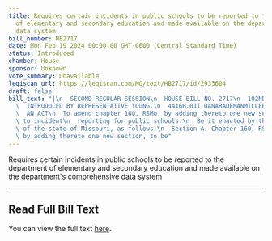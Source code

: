 ```yaml
---
title: Requires certain incidents in public schools to be reported to the department
  of elementary and secondary education and made available on the department's comprehensive
  data system
bill_number: HB2717
date: Mon Feb 19 2024 00:00:00 GMT-0600 (Central Standard Time)
status: Introduced
chamber: House
sponsor: Unknown
vote_summary: Unavailable
legiscan_url: https://legiscan.com/MO/text/HB2717/id/2933604
draft: false
bill_text: "|\n  SECOND REGULAR SESSION\n  HOUSE BILL NO. 2717\n  102ND GENERAL ASSEMBLY\n\
  \  INTRODUCED BY REPRESENTATIVE YOUNG.\n  4416H.01I DANARADEMANMILLER,ChiefClerk\n\
  \  AN ACT\n  To amend chapter 160, RSMo, by adding thereto one new section relating\
  \ to incident\n  reporting for public schools.\n  Be it enacted by the General Assembly\
  \ of the state of Missouri, as follows:\n  Section A. Chapter 160, RSMo, is amended\
  \ by adding thereto one new section, to be"
---
```

Requires certain incidents in public schools to be reported to the department of elementary and secondary education and made available on the department's comprehensive data system

---

## Read Full Bill Text

You can view the full text [here](https://legiscan.com/MO/text/HB2717/id/2933604).
